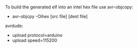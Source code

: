 To build the generated elf into an intel hex file use avr-objcopy:
 * avr-objcpy -Oihex [src file] [dest file]

avrdude:
 * upload protocol=arduino
 * upload speed=115200
